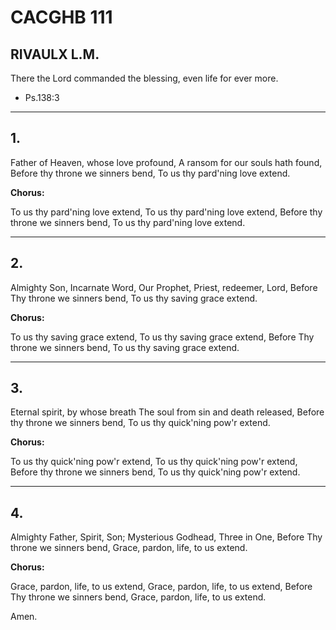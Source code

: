 <!--Title slide-->
# CACGHB 111

## RIVAULX L.M.

There the Lord commanded the blessing, even life for ever more. 
- Ps.138:3

---

<!--Verse 1-->
## 1.
Father of Heaven, whose love profound,
A ransom for our souls hath found,
Before thy throne we sinners bend,
To us thy pard'ning love extend.

**Chorus:**

To us thy pard'ning love extend,
To us thy pard'ning love extend,
Before thy throne we sinners bend,
To us thy pard'ning love extend.

---

<!--Verse 2-->
## 2. 
Almighty Son, Incarnate Word,
Our Prophet, Priest, redeemer, Lord,
Before Thy throne we sinners bend,
To us thy saving grace extend.

**Chorus:**

To us thy saving grace extend,
To us thy saving grace extend,
Before Thy throne we sinners bend,
To us thy saving grace extend.

---

<!--Verse 3-->
## 3. 
Eternal spirit, by whose breath
The soul from sin and death released,
Before thy throne we sinners bend,
To us thy quick'ning pow'r extend.

**Chorus:**

To us thy quick'ning pow'r extend,
To us thy quick'ning pow'r extend,
Before thy throne we sinners bend,
To us thy quick'ning pow'r extend.

---

<!--Verse 4-->
## 4. 
Almighty Father, Spirit, Son;
Mysterious Godhead, Three in One,
Before Thy throne we sinners bend,
Grace, pardon, life, to us extend.

**Chorus:**

Grace, pardon, life, to us extend,
Grace, pardon, life, to us extend,
Before Thy throne we sinners bend,
Grace, pardon, life, to us extend.


Amen.
